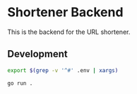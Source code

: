 # Shortener Backend

This is the backend for the URL shortener.

## Development

```sh
export $(grep -v '^#' .env | xargs)

go run .
```
